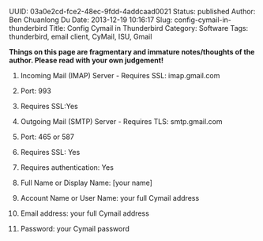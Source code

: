 UUID: 03a0e2cd-fce2-48ec-9fdd-4addcaad0021
Status: published
Author: Ben Chuanlong Du
Date: 2013-12-19 10:16:17
Slug: config-cymail-in-thunderbird
Title: Config Cymail in Thunderbird
Category: Software
Tags: thunderbird, email client, CyMail, ISU, Gmail

**Things on this page are fragmentary and immature notes/thoughts of the author. Please read with your own judgement!**
 


1. Incoming Mail (IMAP) Server - Requires SSL: imap.gmail.com

2. Port: 993

3. Requires SSL:Yes

4. Outgoing Mail (SMTP) Server - Requires TLS: smtp.gmail.com

5. Port: 465 or 587

6. Requires SSL: Yes

7. Requires authentication: Yes

8. Full Name or Display Name: [your name]

9. Account Name or User Name: your full Cymail address 

10. Email address: your full Cymail address 

11. Password: your Cymail password

